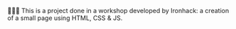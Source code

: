 👩🏼‍💻 This is a project done in a workshop developed by Ironhack: a creation of a small page using HTML, CSS & JS.
